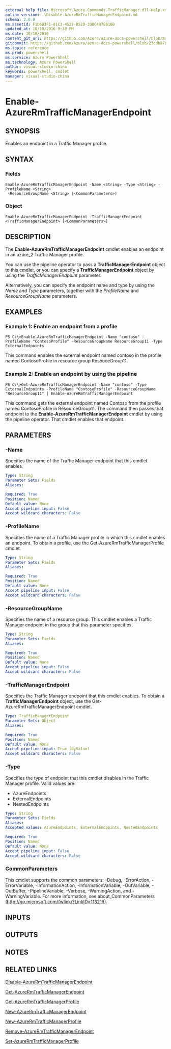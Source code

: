 ```yaml
---
external help file: Microsoft.Azure.Commands.TrafficManager.dll-Help.xml
online version: .\Disable-AzureRmTrafficManagerEndpoint.md
schema: 2.0.0
ms.assetid: F1D6B3F1-81C3-4527-B52D-330C487EB16B
updated_at: 10/18/2016 9:38 PM
ms.date: 10/18/2016
content_git_url: https://github.com/Azure/azure-docs-powershell/blob/master/azureps-cmdlets-docs/ResourceManager/AzureRM.TrafficManager/v1.0/Enable-AzureRmTrafficManagerEndpoint.md
gitcommit: https://github.com/Azure/azure-docs-powershell/blob/23cdb8705d4ab9807c0e21b238f3b134a7d49c7d/azureps-cmdlets-docs/ResourceManager/AzureRM.TrafficManager/v1.0/Enable-AzureRmTrafficManagerEndpoint.md
ms.topic: reference
ms.prod: powershell
ms.service: Azure PowerShell
ms.technology: Azure PowerShell
author: visual-studio-china
keywords: powershell, cmdlet
manager: visual-studio-china
---
```


# Enable-AzureRmTrafficManagerEndpoint

## SYNOPSIS
Enables an endpoint in a Traffic Manager profile.

## SYNTAX

### Fields
```
Enable-AzureRmTrafficManagerEndpoint -Name <String> -Type <String> -ProfileName <String>
 -ResourceGroupName <String> [<CommonParameters>]
```

### Object
```
Enable-AzureRmTrafficManagerEndpoint -TrafficManagerEndpoint <TrafficManagerEndpoint> [<CommonParameters>]
```

## DESCRIPTION
The **Enable-AzureRmTrafficManagerEndpoint** cmdlet enables an endpoint in an azure_2 Traffic Manager profile.

You can use the pipeline operator to pass a **TrafficManagerEndpoint** object to this cmdlet, or you can specify a **TrafficManagerEndpoint** object by using the *TrafficManagerEndpoint* parameter.

Alternatively, you can specify the endpoint name and type by using the *Name* and *Type* parameters, together with the *ProfileName* and *ResourceGroupName* parameters.

## EXAMPLES

### Example 1: Enable an endpoint from a profile
```
PS C:\>Enable-AzureRmTrafficManagerEndpoint -Name "contoso" -ProfileName "ContosoProfile" -ResourceGroupName ResourceGroup11 -Type ExternalEndpoints
```

This command enables the external endpoint named contoso in the profile named ContosoProfile in resource group ResouceGroup11.

### Example 2: Enable an endpoint by using the pipeline
```
PS C:\>Get-AzureRmTrafficManagerEndpoint -Name "contoso" -Type ExternalEndpoints -ProfileName "ContosoProfile" -ResourceGroupName "ResourceGroup11" | Enable-AzureRmTrafficManagerEndpoint
```

This command gets the external endpoint named Contoso from the profile named ContosoProfile in ResourceGroup11.
The command then passes that endpoint to the **Enable-AzureRmTrafficManagerEndpoint** cmdlet by using the pipeline operator.
That cmdlet enables that endpoint.

## PARAMETERS

### -Name
Specifies the name of the Traffic Manager endpoint that this cmdlet enables.

```yaml
Type: String
Parameter Sets: Fields
Aliases: 

Required: True
Position: Named
Default value: None
Accept pipeline input: False
Accept wildcard characters: False
```

### -ProfileName
Specifies the name of a Traffic Manager profile in which this cmdlet enables an endpoint.
To obtain a profile, use the Get-AzureRmTrafficManagerProfile cmdlet.

```yaml
Type: String
Parameter Sets: Fields
Aliases: 

Required: True
Position: Named
Default value: None
Accept pipeline input: False
Accept wildcard characters: False
```

### -ResourceGroupName
Specifies the name of a resource group.
This cmdlet enables a Traffic Manager endpoint in the group that this parameter specifies.

```yaml
Type: String
Parameter Sets: Fields
Aliases: 

Required: True
Position: Named
Default value: None
Accept pipeline input: False
Accept wildcard characters: False
```

### -TrafficManagerEndpoint
Specifies the Traffic Manager endpoint that this cmdlet enables.
To obtain a **TrafficManagerEndpoint** object, use the Get-AzureRmTrafficManagerEndpoint cmdlet.

```yaml
Type: TrafficManagerEndpoint
Parameter Sets: Object
Aliases: 

Required: True
Position: Named
Default value: None
Accept pipeline input: True (ByValue)
Accept wildcard characters: False
```

### -Type
Specifies the type of endpoint that this cmdlet disables in the Traffic Manager profile.
Valid values are: 

- AzureEndpoints
- ExternalEndpoints
- NestedEndpoints

```yaml
Type: String
Parameter Sets: Fields
Aliases: 
Accepted values: AzureEndpoints, ExternalEndpoints, NestedEndpoints

Required: True
Position: Named
Default value: None
Accept pipeline input: False
Accept wildcard characters: False
```

### CommonParameters
This cmdlet supports the common parameters: -Debug, -ErrorAction, -ErrorVariable, -InformationAction, -InformationVariable, -OutVariable, -OutBuffer, -PipelineVariable, -Verbose, -WarningAction, and -WarningVariable. For more information, see about_CommonParameters (http://go.microsoft.com/fwlink/?LinkID=113216).

## INPUTS

## OUTPUTS

## NOTES

## RELATED LINKS

[Disable-AzureRmTrafficManagerEndpoint](.\Disable-AzureRmTrafficManagerEndpoint.md)

[Get-AzureRmTrafficManagerEndpoint](.\Get-AzureRmTrafficManagerEndpoint.md)

[Get-AzureRmTrafficManagerProfile](.\Get-AzureRmTrafficManagerProfile.md)

[New-AzureRmTrafficManagerEndpoint](.\New-AzureRmTrafficManagerEndpoint.md)

[New-AzureRmTrafficManagerProfile](.\New-AzureRmTrafficManagerProfile.md)

[Remove-AzureRmTrafficManagerEndpoint](.\Remove-AzureRmTrafficManagerEndpoint.md)

[Set-AzureRmTrafficManagerProfile](.\Set-AzureRmTrafficManagerProfile.md)


